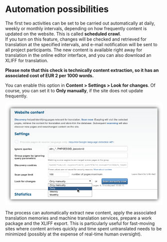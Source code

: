 # Automation possibilities

The first two activities can be set to be carried out automatically at daily, weekly or monthly intervals, depending on how frequently content is updated on the website. This is called **scheduled crawl**.<br> If you turn on this feature, changes will be checked and retrieved for translation at the specified intervals, and e-mail notification will be sent to all project participants. The new content is available right away for translation in the online editor interface, and you can also download an XLIFF for translation.<br>

**Please note that this check is technically content extraction, so it has an associated cost of EUR 2 per 1000 words.**

You can enable this option in **Content > Settings > Look for changes**. Of course, you can set it to **Only manually**, if the site does not update frequently.

![Scheduled Scan](/img/scheduledScan.png)

The process can automatically extract new content, apply the associated translation memories and machine translation services, prepare a work package and the XLIFF export. This is particularly useful for fast-moving sites where content arrives quickly and time spent untranslated needs to be minimized (possibly at the expense of real-time human oversight).
